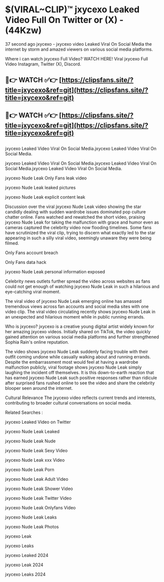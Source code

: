 # $(VIRAL~CLIP)™ jxycexo Leaked Video Full On Twitter or (X) -(44Kzw)
37 second ago jxycexo - jxycexo video Leaked Viral On Social Media the internet by storm and amazed viewers on various social media platforms.

Where i can watch jxycexo Full Video? WATCH HERE! Viral jxycexo Full Video Instagram, Twitter (X), Discord.

## 🔴👉 WATCH ✅👉 [https://clipsfans.site/?title=jxycexo&ref=git](https://clipsfans.site/?title=jxycexo&ref=git)
## 🔴👉 WATCH ✅👉 [https://clipsfans.site/?title=jxycexo&ref=git](https://clipsfans.site/?title=jxycexo&ref=git)
##
jxycexo Leaked Video Viral On Social Media.jxycexo Leaked Video Viral On Social Media.

jxycexo Leaked Video Viral On Social Media.jxycexo Leaked Video Viral On Social Media.jxycexo Leaked Video Viral On Social Media.

jxycexo Nude Leak Only Fans leak video

jxycexo Nude Leak leaked pictures

jxycexo Nude Leak explicit content leak

Discussion over the viral jxycexo Nude Leak video showing the star candidly dealing with sudden wardrobe issues dominated pop culture chatter online. Fans watched and rewatched the short video, praising jxycexo Nude Leak for taking the malfunction with grace and humor even as cameras captured the celebrity video now flooding timelines. Some fans have scrutinized the viral clip, trying to discern what exactly led to the star appearing in such a silly viral video, seemingly unaware they were being filmed.


Only Fans account breach

Only Fans data hack

jxycexo Nude Leak personal information exposed

Celebrity news outlets further spread the video across websites as fans could not get enough of watching jxycexo Nude Leak in such a hilarious and eye-catching viral moment.


The viral video of jxycexo Nude Leak emerging online has amassed tremendous views across fan accounts and social media sites with one video clip. The viral video circulating recently shows jxycexo Nude Leak in an unexpected and hilarious moment while in public running errands.


Who is jxycexo? jxycexo is a creative young digital artist widely known for her amazing jxycexo videos. Initially shared on TikTok, the video quickly gained attention on various social media platforms and further strengthened Sophia Rain's online reputation.

The video shows jxycexo Nude Leak suddenly facing trouble with their outfit coming undone while casually walking about and running errands. Despite the embarrassment most would feel at having a wardrobe malfunction publicly, viral footage shows jxycexo Nude Leak simply laughing the incident off themselves. It is this down-to-earth reaction that has earned jxycexo Nude Leak such positive responses rather than ridicule after surprised fans rushed online to see the video and share the celebrity blooper seen around the internet.

Cultural Relevance The jxycexo video reflects current trends and interests, contributing to broader cultural conversations on social media.

Related Searches :

jxycexo Leaked Video on Twitter

jxycexo Nude Leak Leaked

jxycexo Nude Leak Nude

jxycexo Nude Leak Sexy Video

jxycexo Nude Leak xxx Video

jxycexo Nude Leak Porn

jxycexo Nude Leak Adult Video

jxycexo Nude Leak Shower Video

jxycexo Nude Leak Twitter Video

jxycexo Nude Leak Onlyfans Video

jxycexo Nude Leak Leaks

jxycexo Nude Leak Photos

jxycexo Leak

jxycexo Leaks

jxycexo Leaked 2024

jxycexo Leak 2024

jxycexo Leaks 2024
